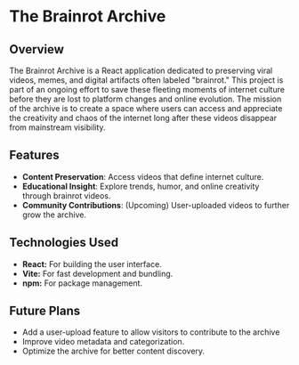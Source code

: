 # The Brainrot Archive

## Overview

The Brainrot Archive is a React application dedicated to preserving viral videos, memes, and digital artifacts often labeled "brainrot." This project is part of an ongoing effort to save these fleeting moments of internet culture before they are lost to platform changes and online evolution. The mission of the archive is to create a space where users can access and appreciate the creativity and chaos of the internet long after these videos disappear from mainstream visibility.

## Features

- **Content Preservation**: Access videos that define internet culture.
- **Educational Insight**: Explore trends, humor, and online creativity through brainrot videos.
- **Community Contributions**: (Upcoming) User-uploaded videos to further grow the archive.

## Technologies Used
- **React:** For building the user interface.
- **Vite:** For fast development and bundling.
- **npm:** For package management.

## Future Plans
- Add a user-upload feature to allow visitors to contribute to the archive
- Improve video metadata and categorization.
- Optimize the archive for better content discovery.